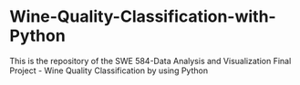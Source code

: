# Wine-Quality-Classification-with-Python
This is the repository of the SWE 584-Data Analysis and Visualization Final Project - Wine Quality Classification  by using Python

